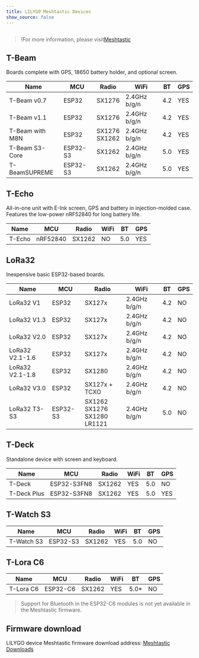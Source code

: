 ```yaml
---
title: LILYGO Meshtastic Devices
show_source: false
---
```

<!-- **[English](README.MD) | 中文** -->

<div style="width:100%; display:flex;justify-content: center;">

</div>

<!-- <div style="padding: 1em 0 0 0; display: flex; justify-content: center">
    <a target="_blank" style="margin: 1em;color: white; font-size: 0.9em; border-radius: 0.3em; padding: 0.5em 2em; background-color:rgb(63, 201, 28)" href="https://item.taobao.com/item.htm?id=846226367137">淘宝</a>
    <a target="_blank" style="margin: 1em;color: white; font-size: 0.9em; border-radius: 0.3em; padding: 0.5em 2em; background-color:rgb(63, 201, 28)" href="https://www.aliexpress.com/store/911876460">速卖通</a>
</div> -->
>!For more information, please visit[Meshtastic](https://meshtastic.org/docs/hardware/devices/lilygo/)

## T-Beam

Boards complete with GPS, 18650 battery holder, and optional screen.


| Name            | MCU      | Radio            | WiFi         | BT  | GPS  |
|-----------------|----------|------------------|--------------|-----|------|
| T-Beam v0.7     | ESP32    | SX1276           | 2.4GHz b/g/n | 4.2 | YES  |
| T-Beam v1.1     | ESP32    | SX1276           | 2.4GHz b/g/n | 4.2 | YES  |
| T-Beam with M8N | ESP32    | SX1276<br>SX1262 | 2.4GHz b/g/n | 4.2 | YES  |
| T-Beam S3-Core  | ESP32-S3 | SX1262           | 2.4GHz b/g/n | 5.0 | YES  |
| T-BeamSUPREME   | ESP32-S3 | SX1262           | 2.4GHz b/g/n | 5.0 | YES  |


## T-Echo
All-in-one unit with E-Ink screen, GPS and battery in injection-molded case. Features the low-power nRF52840 for long battery life.

| Name            | MCU      | Radio         | WiFi         | BT  | GPS  |
|-----------------|----------|---------------|--------------|-----|------|
| T-Echo          | nRF52840 | SX1262        | NO           | 5.0 | YES  |

## LoRa32 
Inexpensive basic ESP32-based boards.

| Name            | MCU   | Radio         | WiFi         | BT  | GPS  |
|-----------------|-------|---------------|--------------|-----|------|
| LoRa32 V1       | ESP32 | SX127x        | 2.4GHz b/g/n | 4.2 | NO   |
| LoRa32 V1.3     | ESP32 | SX127x        | 2.4GHz b/g/n | 4.2 | NO   |
| LoRa32 V2.0     | ESP32 | SX127x        | 2.4GHz b/g/n | 4.2 | NO   |
| LoRa32 V2.1-1.6 | ESP32 | SX127x        | 2.4GHz b/g/n | 4.2 | NO   |
| LoRa32 V2.1-1.8 | ESP32 | SX1280        | 2.4GHz b/g/n | 4.2 | NO   |
| LoRa32 V3.0     | ESP32 | SX127x + TCXO | 2.4GHz b/g/n | 4.2 | NO   |
| LoRa32 T3-S3    | ESP32-S3	|SX1262<br>SX1276<br>SX1280<br>LR1121|2.4GHz b/g/n | 5.0 | NO   |   


## T-Deck

Standalone device with screen and keyboard.

| Name            | MCU         | Radio         | WiFi         | BT  | GPS  |
|-----------------|-------------|---------------|--------------|-----|------|
| T-Deck          | ESP32-S3FN8 | SX1262        | YES          | 5.0 | NO   |
| T-Deck Plus     | ESP32-S3FN8 | SX1262        | YES          | 5.0 | YES  |

## T-Watch S3

| Name            | MCU         | Radio         | WiFi         | BT  | GPS  |
|-----------------|-------------|---------------|--------------|-----|------|
| T-Watch S3      | ESP32-S3    | SX1262        | YES          | 5.0 | NO   |


## T-Lora C6
| Name            | MCU         | Radio         | WiFi         | BT   | GPS  |
|-----------------|-------------|---------------|--------------|------|------|
| T-Lora C6       | ESP32-C6    | SX1262        | YES          | 5.0* | NO   |

>Support for Bluetooth in the ESP32-C6 modules is not yet available in the Meshtastic firmware.
## Firmware download

LILYGO device Meshtastic firmware download address: [Meshtastic Downloads](https://meshtastic.org/downloads/)


